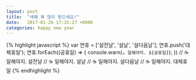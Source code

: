 ```yaml
---
layout: post
title:  "새해 복 많이 받으세요!"
date:   2017-01-26 17:31:27 +0900
categories: happy new year
---
```

{% highlight javascript %}
var 연휴 = ['설전날', '설날', '설다음날'];
연휴.push('대체휴일');
연휴.forEach((공휴일) => {
  console.warn(`☕ 일해야지. ${공휴일}`);
})
// ☕ 일해야지. 설전날
// ☕ 일해야지. 설날
// ☕ 일해야지. 설다음날
// ☕ 일해야지. 대체휴일
{% endhighlight %}
